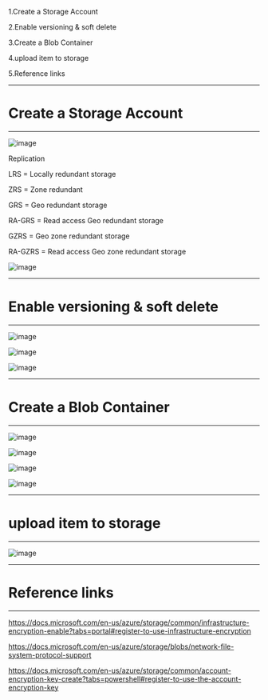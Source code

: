 
1.Create a Storage Account

2.Enable versioning & soft delete

3.Create a Blob Container

4.upload item to storage

5.Reference links








---------------------------------------------------------------------------------------------------------
# Create a Storage Account
---------------------------------------------------------------------------------------------------------

![image](https://user-images.githubusercontent.com/33985509/103046196-a705aa80-4587-11eb-9ad5-b034bc4734e4.png)


Replication

LRS = Locally redundant storage

ZRS = Zone redundant

GRS = Geo redundant storage

RA-GRS = Read access Geo redundant storage

GZRS = Geo zone redundant storage

RA-GZRS = Read access Geo zone redundant storage


![image](https://user-images.githubusercontent.com/33985509/103046357-34e19580-4588-11eb-97a3-a10026d32bed.png)

---------------------------------------------------------------------------------------------------------
# Enable versioning & soft delete
---------------------------------------------------------------------------------------------------------

![image](https://user-images.githubusercontent.com/33985509/103046404-635f7080-4588-11eb-94bc-f7f39ab2b099.png)

![image](https://user-images.githubusercontent.com/33985509/103046542-eda7d480-4588-11eb-8655-a44d12151f82.png)

![image](https://user-images.githubusercontent.com/33985509/103046553-f7c9d300-4588-11eb-8990-7feff751c1b5.png)

---------------------------------------------------------------------------------------------------------
# Create a Blob Container
---------------------------------------------------------------------------------------------------------

![image](https://user-images.githubusercontent.com/33985509/103046846-ecc37280-4589-11eb-93d1-a365557f189f.png)

![image](https://user-images.githubusercontent.com/33985509/103046929-3449fe80-458a-11eb-8d7d-d6743ffd7554.png)

![image](https://user-images.githubusercontent.com/33985509/103046953-47f56500-458a-11eb-9350-2f469ae56415.png)

![image](https://user-images.githubusercontent.com/33985509/103046978-5774ae00-458a-11eb-925e-583574501aa4.png)

---------------------------------------------------------------------------------------------------------
# upload item to storage
---------------------------------------------------------------------------------------------------------


![image](https://user-images.githubusercontent.com/33985509/103047067-960a6880-458a-11eb-8c16-f11b1ac832a5.png)

---------------------------------------------------------------------------------------------------------
# Reference links
---------------------------------------------------------------------------------------------------------

https://docs.microsoft.com/en-us/azure/storage/common/infrastructure-encryption-enable?tabs=portal#register-to-use-infrastructure-encryption

https://docs.microsoft.com/en-us/azure/storage/blobs/network-file-system-protocol-support


https://docs.microsoft.com/en-us/azure/storage/common/account-encryption-key-create?tabs=powershell#register-to-use-the-account-encryption-key
